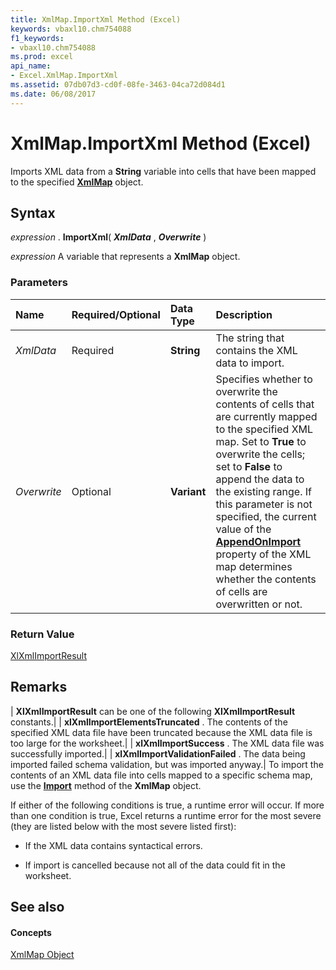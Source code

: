 ```yaml
---
title: XmlMap.ImportXml Method (Excel)
keywords: vbaxl10.chm754088
f1_keywords:
- vbaxl10.chm754088
ms.prod: excel
api_name:
- Excel.XmlMap.ImportXml
ms.assetid: 07db07d3-cd0f-08fe-3463-04ca72d084d1
ms.date: 06/08/2017
---
```



# XmlMap.ImportXml Method (Excel)

Imports XML data from a  **String** variable into cells that have been mapped to the specified **[XmlMap](Excel.XmlMap.md)** object.


## Syntax

 _expression_ . **ImportXml**( **_XmlData_** , **_Overwrite_** )

 _expression_ A variable that represents a **XmlMap** object.


### Parameters



|**Name**|**Required/Optional**|**Data Type**|**Description**|
|:-----|:-----|:-----|:-----|
| _XmlData_|Required| **String**|The string that contains the XML data to import.|
| _Overwrite_|Optional| **Variant**|Specifies whether to overwrite the contents of cells that are currently mapped to the specified XML map. Set to  **True** to overwrite the cells; set to **False** to append the data to the existing range. If this parameter is not specified, the current value of the **[AppendOnImport](Excel.XmlMap.AppendOnImport.md)** property of the XML map determines whether the contents of cells are overwritten or not.|

### Return Value

[XlXmlImportResult](Excel.XlXmlImportResult.md)


## Remarks



| **XlXmlImportResult** can be one of the following **XlXmlImportResult** constants.|
| **xlXmlImportElementsTruncated** . The contents of the specified XML data file have been truncated because the XML data file is too large for the worksheet.|
| **xlXmlImportSuccess** . The XML data file was successfully imported.|
| **xlXmlImportValidationFailed** . The data being imported failed schema validation, but was imported anyway.|
To import the contents of an XML data file into cells mapped to a specific schema map, use the  **[Import](Excel.XmlMap.Import.md)** method of the **XmlMap** object.

If either of the following conditions is true, a runtime error will occur. If more than one condition is true, Excel returns a runtime error for the most severe (they are listed below with the most severe listed first):


- If the XML data contains syntactical errors.
    
- If import is cancelled because not all of the data could fit in the worksheet.
    

## See also


#### Concepts


[XmlMap Object](Excel.XmlMap.md)


